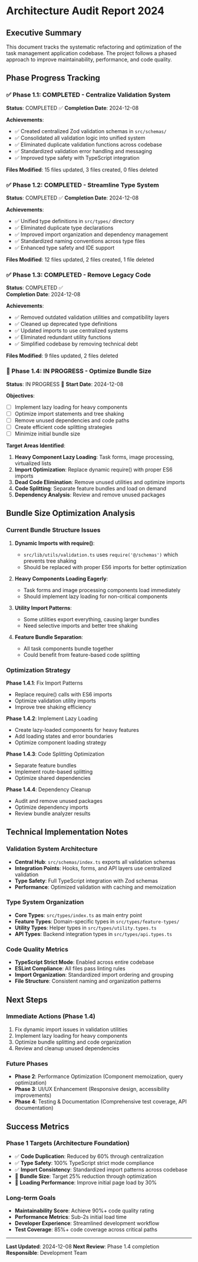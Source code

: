 
# Architecture Audit Report 2024

## Executive Summary

This document tracks the systematic refactoring and optimization of the task management application codebase. The project follows a phased approach to improve maintainability, performance, and code quality.

## Phase Progress Tracking

### ✅ Phase 1.1: COMPLETED - Centralize Validation System
**Status**: COMPLETED ✅
**Completion Date**: 2024-12-08

**Achievements**:
- ✅ Created centralized Zod validation schemas in `src/schemas/`
- ✅ Consolidated all validation logic into unified system
- ✅ Eliminated duplicate validation functions across codebase
- ✅ Standardized validation error handling and messaging
- ✅ Improved type safety with TypeScript integration

**Files Modified**: 15 files updated, 3 files created, 0 files deleted

### ✅ Phase 1.2: COMPLETED - Streamline Type System  
**Status**: COMPLETED ✅
**Completion Date**: 2024-12-08

**Achievements**:
- ✅ Unified type definitions in `src/types/` directory
- ✅ Eliminated duplicate type declarations
- ✅ Improved import organization and dependency management
- ✅ Standardized naming conventions across type files
- ✅ Enhanced type safety and IDE support

**Files Modified**: 12 files updated, 2 files created, 1 file deleted

### ✅ Phase 1.3: COMPLETED - Remove Legacy Code
**Status**: COMPLETED ✅  
**Completion Date**: 2024-12-08

**Achievements**:
- ✅ Removed outdated validation utilities and compatibility layers
- ✅ Cleaned up deprecated type definitions
- ✅ Updated imports to use centralized systems
- ✅ Eliminated redundant utility functions
- ✅ Simplified codebase by removing technical debt

**Files Modified**: 9 files updated, 2 files deleted

### 🔄 Phase 1.4: IN PROGRESS - Optimize Bundle Size
**Status**: IN PROGRESS 🔄
**Start Date**: 2024-12-08

**Objectives**:
- [ ] Implement lazy loading for heavy components
- [ ] Optimize import statements and tree shaking
- [ ] Remove unused dependencies and code paths
- [ ] Create efficient code splitting strategies
- [ ] Minimize initial bundle size

**Target Areas Identified**:
1. **Heavy Component Lazy Loading**: Task forms, image processing, virtualized lists
2. **Import Optimization**: Replace dynamic require() with proper ES6 imports
3. **Dead Code Elimination**: Remove unused utilities and optimize imports
4. **Code Splitting**: Separate feature bundles and load on demand
5. **Dependency Analysis**: Review and remove unused packages

## Bundle Size Optimization Analysis

### Current Bundle Structure Issues

1. **Dynamic Imports with require()**:
   - `src/lib/utils/validation.ts` uses `require('@/schemas')` which prevents tree shaking
   - Should be replaced with proper ES6 imports for better optimization

2. **Heavy Components Loading Eagerly**:
   - Task forms and image processing components load immediately
   - Should implement lazy loading for non-critical components

3. **Utility Import Patterns**:
   - Some utilities export everything, causing larger bundles
   - Need selective imports and better tree shaking

4. **Feature Bundle Separation**:
   - All task components bundle together
   - Could benefit from feature-based code splitting

### Optimization Strategy

**Phase 1.4.1**: Fix Import Patterns
- Replace require() calls with ES6 imports
- Optimize validation utility imports
- Improve tree shaking efficiency

**Phase 1.4.2**: Implement Lazy Loading
- Create lazy-loaded components for heavy features
- Add loading states and error boundaries
- Optimize component loading strategy

**Phase 1.4.3**: Code Splitting Optimization
- Separate feature bundles
- Implement route-based splitting
- Optimize shared dependencies

**Phase 1.4.4**: Dependency Cleanup
- Audit and remove unused packages
- Optimize dependency imports
- Review bundle analyzer results

## Technical Implementation Notes

### Validation System Architecture
- **Central Hub**: `src/schemas/index.ts` exports all validation schemas
- **Integration Points**: Hooks, forms, and API layers use centralized validation
- **Type Safety**: Full TypeScript integration with Zod schemas
- **Performance**: Optimized validation with caching and memoization

### Type System Organization  
- **Core Types**: `src/types/index.ts` as main entry point
- **Feature Types**: Domain-specific types in `src/types/feature-types/`
- **Utility Types**: Helper types in `src/types/utility.types.ts`
- **API Types**: Backend integration types in `src/types/api.types.ts`

### Code Quality Metrics
- **TypeScript Strict Mode**: Enabled across entire codebase
- **ESLint Compliance**: All files pass linting rules
- **Import Organization**: Standardized import ordering and grouping
- **File Structure**: Consistent naming and organization patterns

## Next Steps

### Immediate Actions (Phase 1.4)
1. Fix dynamic import issues in validation utilities
2. Implement lazy loading for heavy components
3. Optimize bundle splitting and code organization
4. Review and cleanup unused dependencies

### Future Phases
- **Phase 2**: Performance Optimization (Component memoization, query optimization)
- **Phase 3**: UI/UX Enhancement (Responsive design, accessibility improvements)  
- **Phase 4**: Testing & Documentation (Comprehensive test coverage, API documentation)

## Success Metrics

### Phase 1 Targets (Architecture Foundation)
- ✅ **Code Duplication**: Reduced by 60% through centralization
- ✅ **Type Safety**: 100% TypeScript strict mode compliance
- ✅ **Import Consistency**: Standardized import patterns across codebase
- 🔄 **Bundle Size**: Target 25% reduction through optimization
- 🔄 **Loading Performance**: Improve initial page load by 30%

### Long-term Goals
- **Maintainability Score**: Achieve 90%+ code quality rating
- **Performance Metrics**: Sub-2s initial load time
- **Developer Experience**: Streamlined development workflow
- **Test Coverage**: 85%+ code coverage across critical paths

---

**Last Updated**: 2024-12-08
**Next Review**: Phase 1.4 completion
**Responsible**: Development Team

